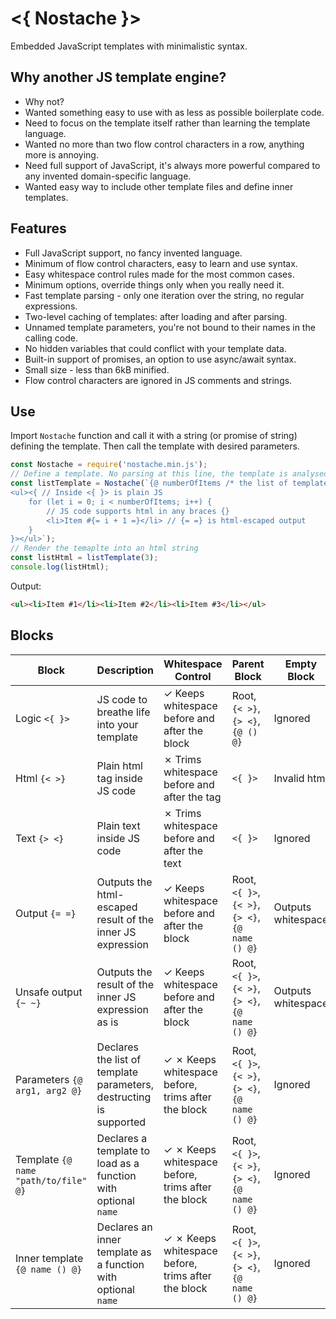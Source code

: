 # <{ Nostache }>
Embedded JavaScript templates with minimalistic syntax.

## Why another JS template engine?
* Why not?
* Wanted something easy to use with as less as possible boilerplate code.
* Need to focus on the template itself rather than learning the template language. 
* Wanted no more than two flow control characters in a row, anything more is annoying.
* Need full support of JavaScript, it's always more powerful compared to any invented domain-specific language.
* Wanted easy way to include other template files and define inner templates.

## Features
* Full JavaScript support, no fancy invented language.
* Minimum of flow control characters, easy to learn and use syntax. 
* Easy whitespace control rules made for the most common cases. 
* Minimum options, override things only when you really need it.
* Fast template parsing - only one iteration over the string, no regular expressions.
* Two-level caching of templates: after loading and after parsing.
* Unnamed template parameters, you're not bound to their names in the calling code.
* No hidden variables that could conflict with your template data.
* Built-in support of promises, an option to use async/await syntax.
* Small size - less than 6kB minified.
* Flow control characters are ignored in JS comments and strings.  

## Use
Import `Nostache` function and call it with a string (or promise of string) defining the template. Then call the template with desired parameters.
```javascript
const Nostache = require('nostache.min.js');
// Define a template. No parsing at this line, the template is analysed and put to cache on the first render
const listTemplate = Nostache(`{@ numberOfItems /* the list of template parameters */ @}
<ul><{ // Inside <{ }> is plain JS 
    for (let i = 0; i < numberOfItems; i++) {
        // JS code supports html in any braces {}   
        <li>Item #{= i + 1 =}</li> // {= =} is html-escaped output
    }
}></ul>`);
// Render the temaplte into an html string
const listHtml = listTemplate(3);
console.log(listHtml);
```
Output:
```html
<ul><li>Item #1</li><li>Item #2</li><li>Item #3</li></ul>
```

## Blocks
| Block                                | Description                                                        | Whitespace Control                                             | Parent Block                                     | Empty Block        |
|--------------------------------------|--------------------------------------------------------------------|----------------------------------------------------------------|--------------------------------------------------|--------------------|
| Logic `<{ }>`                        | JS code to breathe life into your template                         | &check; Keeps whitespace before and after the block            | Root, `{< >}`, `{> <}`, `{@ () @}`               | Ignored            |
| Html `{< >}`                         | Plain html tag inside JS code                                      | &cross; Trims whitespace before and after the tag              | `<{ }>`                                          | Invalid html       |
| Text `{> <}`                         | Plain text inside JS code                                          | &cross; Trims whitespace before and after the text             | `<{ }>`                                          | Ignored            |
| Output `{= =}`                       | Outputs the html-escaped result of the inner JS expression         | &check; Keeps whitespace before and after the block            | Root, `<{ }>`, `{< >}`, `{> <}`, `{@ name () @}` | Outputs whitespace |
| Unsafe output `{~ ~}`                | Outputs the result of the inner JS expression as is                | &check; Keeps whitespace before and after the block            | Root, `<{ }>`, `{< >}`, `{> <}`, `{@ name () @}` | Outputs whitespace |
| Parameters `{@ arg1, arg2 @}`        | Declares the list of template parameters, destructing is supported | &check; &cross; Keeps whitespace before, trims after the block | Root, `<{ }>`, `{< >}`, `{> <}`, `{@ name () @}` | Ignored            |
| Template `{@ name "path/to/file" @}` | Declares a template to load as a function with optional `name`     | &check; &cross; Keeps whitespace before, trims after the block | Root, `<{ }>`, `{< >}`, `{> <}`, `{@ name () @}` | Ignored            |
| Inner template `{@ name () @}`       | Declares an inner template as a function with optional `name`      | &check; &cross; Keeps whitespace before, trims after the block | Root, `<{ }>`, `{< >}`, `{> <}`, `{@ name () @}` | Ignored            |
